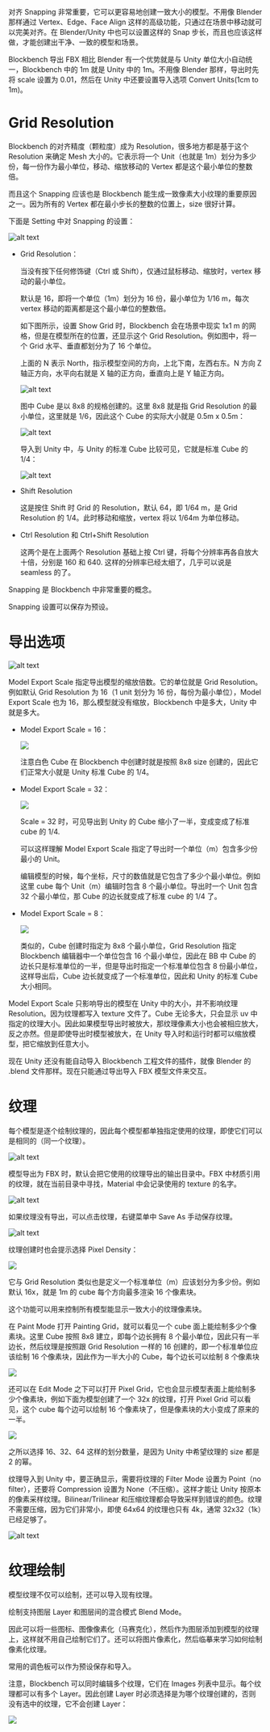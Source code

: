 对齐 Snapping 非常重要，它可以更容易地创建一致大小的模型。不用像 Blender 那样通过 Vertex、Edge、Face Align 这样的高级功能，只通过在场景中移动就可以完美对齐。在 Blender/Unity 中也可以设置这样的 Snap 步长，而且也应该这样做，才能创建出干净、一致的模型和场景。

Blockbench 导出 FBX 相比 Blender 有一个优势就是与 Unity 单位大小自动统一，Blockbench 中的 1m 就是 Unity 中的 1m。不用像 Blender 那样，导出时先将 scale 设置为 0.01，然后在 Unity 中还要设置导入选项 Convert Units(1cm to 1m)。

# Grid Resolution

Blockbench 的对齐精度（颗粒度）成为 Resolution，很多地方都是基于这个 Resolution 来确定 Mesh 大小的。它表示将一个 Unit（也就是 1m）划分为多少份，每一份作为最小单位，移动、缩放移动的 Vertex 都是这个最小单位的整数倍。

而且这个 Snapping 应该也是 Blockbench 能生成一致像素大小纹理的重要原因之一。因为所有的 Vertex 都在最小步长的整数的位置上，size 很好计算。

下面是 Setting 中对 Snapping 的设置：

![alt text](SnapPreference.png)

- Grid Resolution：

  当没有按下任何修饰键（Ctrl 或 Shift），仅通过鼠标移动、缩放时，vertex 移动的最小单位。

  默认是 16，即将一个单位（1m）划分为 16 份，最小单位为 1/16 m，每次 vertex 移动的距离都是这个最小单位的整数倍。

  如下图所示，设置 Show Grid 时，Blockbench 会在场景中现实 1x1 m 的网格，但是在模型所在的位置，还显示这个 Grid Resolution。例如图中，将一个 Grid 水平、垂直都划分为了 16 个单位。

  上面的 N 表示 North，指示模型空间的方向，上北下南，左西右东。N 方向 Z 轴正方向，水平向右就是 X 轴的正方向，垂直向上是 Y 轴正方向。

  ![alt text](GridResolution.png)

  图中 Cube 是以 8x8 的规格创建的。这里 8x8 就是指 Grid Resolution 的最小单位，这里就是 1/6，因此这个 Cube 的实际大小就是 0.5m x 0.5m：

  ![alt text](AddMeshUnit.png)

  导入到 Unity 中，与 Unity 的标准 Cube 比较可见，它就是标准 Cube 的 1/4：

  ![alt text](CubeSizeCompare.png)

- Shift Resolution

  这是按住 Shift 时 Grid 的 Resolution，默认 64，即 1/64 m，是 Grid Resolution 的 1/4。此时移动和缩放，vertex 将以 1/64m 为单位移动。

- Ctrl Resolution 和 Ctrl+Shift Resolution

  这两个是在上面两个 Resolution 基础上按 Ctrl 键，将每个分辨率再各自放大十倍，分别是 160 和 640. 这样的分辨率已经太细了，几乎可以说是 seamless 的了。

Snapping 是 Blockbench 中非常重要的概念。

Snapping 设置可以保存为预设。

# 导出选项

![alt text](ExportOptions.png)

Model Export Scale 指定导出模型的缩放倍数。它的单位就是 Grid Resolution。例如默认 Grid Resolution 为 16（1 unit 划分为 16 份，每份为最小单位），Model Export Scale 也为 16，那么模型就没有缩放，Blockbench 中是多大，Unity 中就是多大。

- Model Export Scale = 16：

  ![](./CubeSizeCompare.png)

  注意白色 Cube 在 Blockbench 中创建时就是按照 8x8 size 创建的，因此它们正常大小就是 Unity 标准 Cube 的 1/4。

- Model Export Scale = 32：

  ![](./CubeSizeCompare32.png)

  Scale = 32 时，可见导出到 Unity 的 Cube 缩小了一半，变成变成了标准 cube 的 1/4.

  可以这样理解 Model Export Scale 指定了导出时一个单位（m）包含多少份最小的 Unit。

  编辑模型的时候，每个坐标，尺寸的数值就是它包含了多少个最小单位。例如这里 cube 每个 Unit（m）编辑时包含 8 个最小单位。导出时一个 Unit 包含 32 个最小单位，那 Cube 的边长就变成了标准 cube 的 1/4 了。

- Model Export Scale = 8：

  ![](./CubeSizeCompare8.png)

  类似的，Cube 创建时指定为 8x8 个最小单位，Grid Resolution 指定 Blockbench 编辑器中一个单位包含 16 个最小单位，因此在 BB 中 Cube 的边长只是标准单位的一半，但是导出时指定一个标准单位包含 8 份最小单位，这样导出后，Cube 边长就变成了一个标准单位，因此和 Unity 的标准 Cube 大小相同。

Model Export Scale 只影响导出的模型在 Unity 中的大小，并不影响纹理 Resolution。因为纹理都写入 texture 文件了。Cube 无论多大，只会显示 uv 中指定的纹理大小。因此如果模型导出时被放大，那纹理像素大小也会被相应放大，反之亦然。但是即使导出时模型被放大，在 Unity 导入时和运行时都可以缩放模型，把它缩放到任意大小。

现在 Unity 还没有能自动导入 Blockbench 工程文件的插件，就像 Blender 的 .blend 文件那样。现在只能通过导出导入 FBX 模型文件来交互。

# 纹理

每个模型是逐个绘制纹理的，因此每个模型都单独指定使用的纹理，即使它们可以是相同的（同一个纹理）。

![alt text](TexturePerMesh.png)

模型导出为 FBX 时，默认会把它使用的纹理导出的输出目录中。FBX 中材质引用的纹理，就在当前目录中寻找，Material 中会记录使用的 texture 的名字。

![alt text](EmbedTextures.png)

如果纹理没有导出，可以点击纹理，右键菜单中 Save As 手动保存纹理。

![alt text](SaveTexture.png)

纹理创建时也会提示选择 Pixel Density：

![](CreateTexture.png)

它与 Grid Resolution 类似也是定义一个标准单位（m）应该划分为多少份。例如 默认 16x，就是 1m 的 cube 每个方向最多渲染 16 个像素块。

这个功能可以用来控制所有模型能显示一致大小的纹理像素块。

在 Paint Mode 打开 Painting Grid，就可以看见一个 cube 面上能绘制多少个像素块。这里 Cube 按照 8x8 建立，即每个边长拥有 8 个最小单位，因此只有一半边长，然后纹理是按照跟 Grid Resolution 一样的 16 创建的，即一个标准单位应该绘制 16 个像素块，因此作为一半大小的 Cube，每个边长可以绘制 8 个像素块

![](PaintingGrid.png)

还可以在 Edit Mode 之下可以打开 Pixel Grid，它也会显示模型表面上能绘制多少个像素块，例如下面为模型创建了一个 32x 的纹理，打开 Pixel Grid 可以看见，这个 cube 每个边可以绘制 16 个像素块了，但是像素块的大小变成了原来的一半。

![](./PixelGrid.png)

之所以选择 16、32、64 这样的划分数量，是因为 Unity 中希望纹理的 size 都是 2 的幂。

纹理导入到 Unity 中，要正确显示，需要将纹理的 Filter Mode 设置为 Point（no filter），还要将 Compression 设置为 None（不压缩）。这样才能让 Unity 按原本的像素采样纹理。Bilinear/Trilinear 和压缩纹理都会导致采样到错误的颜色。纹理不需要压缩，因为它们非常小，即使 64x64 的纹理也只有 4k，通常 32x32（1k）已经足够了。

![alt text](UnityTextureImportOptions.png)

# 纹理绘制

模型纹理不仅可以绘制，还可以导入现有纹理。

绘制支持图层 Layer 和图层间的混合模式 Blend Mode。

因此可以将一些图标、图像像素化（马赛克化），然后作为图层添加到模型的纹理上，这样就不用自己绘制它们了。还可以将图片像素化，然后临摹来学习如何绘制像素化纹理。

常用的调色板可以作为预设保存和导入。

注意，Blockbench 可以同时编辑多个纹理，它们在 Images 列表中显示。每个纹理都可以有多个 Layer。因此创建 Layer 时必须选择是为哪个纹理创建的，否则没有选中的纹理，它不会创建 Layer：

![](CreateLayers.gif)
